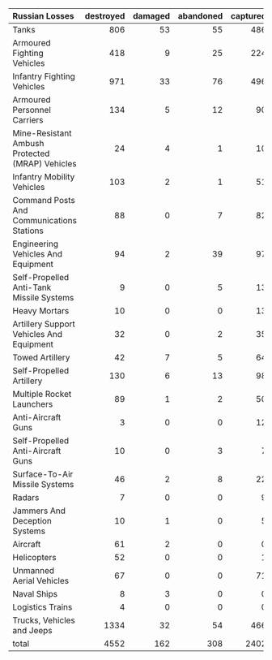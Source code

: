 | Russian Losses                                   |   destroyed |   damaged |   abandoned |   captured |   total |
|:-------------------------------------------------|------------:|----------:|------------:|-----------:|--------:|
| Tanks                                            |         806 |        53 |          55 |        486 |    1400 |
| Armoured Fighting Vehicles                       |         418 |         9 |          25 |        224 |     676 |
| Infantry Fighting Vehicles                       |         971 |        33 |          76 |        496 |    1576 |
| Armoured Personnel Carriers                      |         134 |         5 |          12 |         90 |     241 |
| Mine-Resistant Ambush Protected  (MRAP) Vehicles |          24 |         4 |           1 |         10 |      39 |
| Infantry Mobility Vehicles                       |         103 |         2 |           1 |         51 |     157 |
| Command Posts And Communications Stations        |          88 |         0 |           7 |         82 |     177 |
| Engineering Vehicles And Equipment               |          94 |         2 |          39 |         97 |     232 |
| Self-Propelled Anti-Tank Missile Systems         |           9 |         0 |           5 |         13 |      27 |
| Heavy Mortars                                    |          10 |         0 |           0 |         13 |      23 |
| Artillery Support Vehicles And Equipment         |          32 |         0 |           2 |         35 |      69 |
| Towed Artillery                                  |          42 |         7 |           5 |         64 |     118 |
| Self-Propelled Artillery                         |         130 |         6 |          13 |         98 |     247 |
| Multiple Rocket Launchers                        |          89 |         1 |           2 |         50 |     142 |
| Anti-Aircraft Guns                               |           3 |         0 |           0 |         12 |      15 |
| Self-Propelled Anti-Aircraft Guns                |          10 |         0 |           3 |          7 |      20 |
| Surface-To-Air Missile Systems                   |          46 |         2 |           8 |         22 |      78 |
| Radars                                           |           7 |         0 |           0 |          9 |      16 |
| Jammers And Deception Systems                    |          10 |         1 |           0 |          5 |      16 |
| Aircraft                                         |          61 |         2 |           0 |          0 |      63 |
| Helicopters                                      |          52 |         0 |           0 |          1 |      53 |
| Unmanned Aerial Vehicles                         |          67 |         0 |           0 |         71 |     138 |
| Naval Ships                                      |           8 |         3 |           0 |          0 |      11 |
| Logistics Trains                                 |           4 |         0 |           0 |          0 |       4 |
| Trucks, Vehicles and Jeeps                       |        1334 |        32 |          54 |        466 |    1886 |
| total                                            |        4552 |       162 |         308 |       2402 |    7424 |
